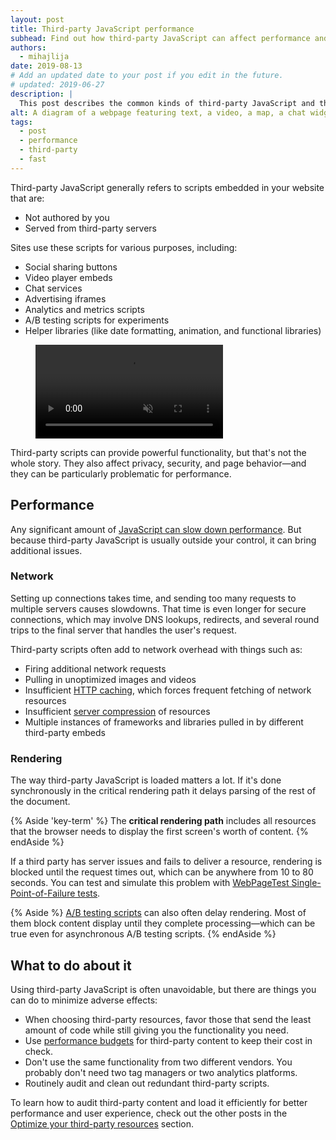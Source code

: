 ```yaml
---
layout: post
title: Third-party JavaScript performance
subhead: Find out how third-party JavaScript can affect performance and what you can do to keep it from slowing down your sites.
authors:
  - mihajlija
date: 2019-08-13
# Add an updated date to your post if you edit in the future.
# updated: 2019-06-27
description: |
  This post describes the common kinds of third-party JavaScript and the performance issues they can cause. It also provides general guidance about how to optimize third-party scripts.
alt: A diagram of a webpage featuring text, a video, a map, a chat widget, and social media sharing buttons.
tags:
  - post
  - performance
  - third-party
  - fast
---
```


Third-party JavaScript generally refers to scripts embedded in your website that are:
- Not authored by you
- Served from third-party servers

Sites use these scripts for various purposes, including:
- Social sharing buttons
- Video player embeds
- Chat services
- Advertising iframes
- Analytics and metrics scripts
- A/B testing scripts for experiments
- Helper libraries (like date formatting, animation, and functional libraries)

<figure class="w-figure w-figure--fullbleed">
  <video autoplay loop muted playsinline>
    <source src="./third-party-examples.mp4" type="video/mp4">
  </video>
</figure>

Third-party scripts can provide powerful functionality, but that's not the whole story. They also affect privacy, security, and page behavior⁠—and they can be particularly problematic for performance.

## Performance
Any significant amount of [JavaScript can slow down performance](https://web.dev/bootup-time/#how-javascript-execution-slows-down-performance). But because third-party JavaScript is usually outside your control, it can bring additional issues.

### Network
Setting up connections takes time, and sending too many requests to multiple servers causes slowdowns. That time is even longer for secure connections, which may involve DNS lookups, redirects, and several round trips to the final server that handles the user's request.

Third-party scripts often add to network overhead with things such as:
- Firing additional network requests
- Pulling in unoptimized images and videos
- Insufficient [HTTP caching](https://developers.google.com/web/fundamentals/performance/optimizing-content-efficiency/http-caching), which forces frequent fetching of network resources
- Insufficient [server compression](https://developers.google.com/web/fundamentals/performance/optimizing-content-efficiency/optimize-encoding-and-transfer) of resources
- Multiple instances of frameworks and libraries pulled in by different third-party embeds

### Rendering
The way third-party JavaScript is loaded matters a lot. If it's done synchronously in the critical rendering path it delays parsing of the rest of the document.

{% Aside 'key-term' %}
The __critical rendering path__ includes all resources that the browser needs to display the first screen's worth of content.
{% endAside %}

If a third party has server issues and fails to deliver a resource, rendering is blocked until the request times out, which can be anywhere from 10 to 80 seconds. You can test and simulate this problem with [WebPageTest Single-Point-of-Failure tests](https://css-tricks.com/use-webpagetest-api/#single-point-of-failure).

{% Aside %}
[A/B testing scripts](https://developers.google.com/web/fundamentals/performance/optimizing-content-efficiency/loading-third-party-javascript/#ab_test_smaller_samples_of_users) can also often delay rendering. Most of them block content display until they complete processing—which can be true even for asynchronous A/B testing scripts.
{% endAside %}

## What to do about it
Using third-party JavaScript is often unavoidable, but there are things you can do to minimize adverse effects:
- When choosing third-party resources, favor those that send the least amount of code while still giving you the functionality you need.
- Use [performance budgets](https://web.dev/use-lighthouse-for-performance-budgets/) for third-party content to keep their cost in check.
- Don't use the same functionality from two different vendors. You probably don't need two tag managers or two analytics platforms.
- Routinely audit and clean out redundant third-party scripts.

To learn how to audit third-party content and load it efficiently for better performance and user experience, check out the other posts in the [Optimize your third-party resources](/fast/#optimize-your-third-party-resources) section.
